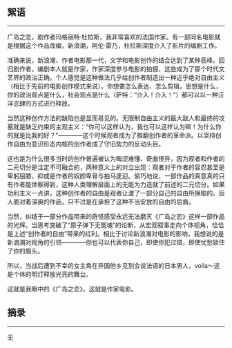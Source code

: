 ## 絮语
----

广岛之恋，剧作者玛格丽特·杜拉斯，我非常喜欢的法国作家。有一部同名电影就是根据这个作品改编，新浪潮，阿伦·雷乃，杜拉斯深度介入了影片的编剧工作。

准确来说，新浪潮、作者电影那一代，文学和电影创作的结合达到了某种高峰。回归剧作者，编剧本人就是作家，作家深度参与电影的拍摄，这些成为了那个时代文艺界的政治正确。个人感觉是这种做法几乎给创作者制造出一种近乎绝对自由主义（相比于先前的电影创作模式来说）。你想要怎么表达、怎么剪辑，思想是什么，你的政治观点是什么，社会观点是什么（萨特：“介入！介入！”）都可以以一种汪洋恣肆的方式进行释放。

当然这种创作方法的缺陷也是显而易见的。无限制自由主义的最大敌人和最终的坟墓就是缺乏约束的主观主义：“你可以这样认为，我也可以这样认为嘛！为什么你的就是比我的好？”————这个时候观者成为了推翻创作者的革命派。以坚持创作自由为意识形态内核的创作者成了守旧势力的反动头目。

这也是为什么很多当时的创作普遍被认为晦涩难懂、奇曲怪异，因为观者和作者的二元切分是注定不可融合的，两种意义上的对立出现：观者对于作者的容忍甚至是卑躬屈膝，抑或是作者的奴颜卑骨与拍马逢迎。偷巧地说，一部作品的真意真的只有作者能体察得到，这种人类理解层面上的无能为力造就了前述的二元切分。如果功利主义一点讲，这种创作者的自由是观者让渡了一部分自己的自由所换取的。后人面对着深奥的作品，只不过是在承担了这种不当安放的自由的后裔。

当然，纠结于一部分作品带来的奇怪感受永远无法磨灭《广岛之恋》这样一部作品的光辉。当思考突破了“原子弹下无冤魂”的论断，从宏观叙事走向个体视角，恰恰是上述“创作者的自由”带来的红利。相比于讨论新浪潮对电影的影响，我想说的是新浪潮对视角的引领————你也可以代表你自己，即使你犯过错，即使忧愁锁住了你的眉头。

所以，当战后遭到不幸的女主角在异国他乡见到会说法语的日本男人，voila～这是个体的明灯释放光亮的舞台。

这就是我眼中的《广岛之恋》。这就是作家电影。

## 摘录
----

无
